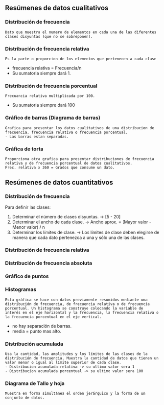 ## Resúmenes de datos cualitativos

### Distribución de frecuencia
	Dato que muestra el numero de elementos en cada una de las diferentes clases disyuntas (que no se sobreponen).

### Distribución de frecuencia relativa
	Es la parte o proporcion de los elementos que pertenecen a cada clase
- frecuencia relativa = Frecuencia/n
- Su sumatoria siempre dará 1.

### Distribución de frecuencia porcentual
	Frecuancia relativa multiplicada por 100.
- Su sumatoria siempre dará 100

### Gráfico de barras (Diagrama de barras)
	Grafica para presentar los datos cualitativos de una distribucion de frecuencia, frecuencia relativa o frecuencia porcentual.
	- Las barras estan separadas.
### Gráfica de torta
	Proporciona otra grafica para presentar distribuciones de frecuencia relativa y de frecuencia porcentual de datos cualitativos.
	Frec. relativa x 360 = Grados que consume un dato.


## Resúmenes de datos cuantitativos
### Distribución de frecuencia
Para definir las clases:
1. Determinar el número de clases disyuntas. -> [5 - 20]
2. Determinar el ancho de cada clase. -> Ancho aprox. = (Mayor valor - Menor valor) / n
3. Determinar los límites de clase. -> Los límites de clase deben elegirse de manera que cada dato pertenezca a una y sólo una de las clases.

### Distribución de frecuencia relativa
### Distribución de frecuencia absoluta

### Gráfico de puntos


### Histogramas
	Esta gráfica se hace con datos previamente resumidos mediante una distribución de frecuencia, de frecuencia relativa o de frecuencia porcentual. Un histograma se construye colocando la variable de interés en el eje horizontal y la frecuencia, la frecuencia relativa o la frecuencia porcentual en el eje vertical.
- no hay separación de barras.
- media = punto mas alto.

### Distribución acumulada
	Usa la cantidad, las amplitudes y los límites de las clases de la distribución de frecuencia. Muestra la cantidad de datos que tienen un valor menor o igual al límite superior de cada clase.
	- Distribucion acumulada relativa -> su ultimo valor sera 1
	- Distribucion acumulada porcentual -> su ultimo valor sera 100

### Diagrama de Tallo y hoja
	Muestra en forma simultánea el orden jerárquico y la forma de un conjunto de datos.
	
